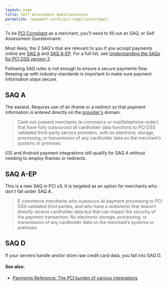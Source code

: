 ```yaml
---
layout: page
title: Self Assessment Questionnaires
permalink: /payment-cards/pci-compliance/saqs/
---
```


To be [PCI Compliant](/payment-cards/pci-compliance/) as a merchant, you'll need to fill out an SAQ, or Self Assessment Questionnaire.

Most likely, the 2 SAQ's that are relevant to you if you accept payments online are [SAQ A](#saq-a) and [SAQ A-EP](#saq-a-ep). For a full list, see [Understanding the SAQs for PCI DSS version 3](https://www.pcisecuritystandards.org/documents/Understanding_SAQs_PCI_DSS_v3.pdf).

Following SAQ rules is not enough to ensure a secure payments flow. Keeping up with industry-standards is important to make sure payment information stays secure.

## SAQ A

The easiest. Requires use of an iframe or a redirect so that payment information is entered directly on the [provider's](/glossary/#provider) domain.

> Card-not-present merchants (e-commerce or mail/telephone-order) that have fully outsourced all cardholder data functions to PCI DSS validated third-party service providers, with no electronic storage, processing, or transmission of any cardholder data on the merchant’s systems or premises.

iOS and Android payment integrations still qualify for SAQ A without needing to employ iframes or redirects.

## SAQ A-EP

This is a new SAQ in PCI v3. It is targeted as an option for merchants who don't fall under SAQ A.

> E-commerce merchants who outsource all payment processing to PCI DSS validated third parties, and who have a website(s) that doesn’t directly receive cardholder data but that can impact the security of the payment transaction. No electronic storage, processing, or transmission of any cardholder data on the merchant’s systems or premises.

## SAQ D

If your servers handle and/or store raw credit card data, you fall into SAQ D.

#### See also:

- [Payments Reference: The PCI burden of various integrations](/payment-cards/pci-compliance/integrations/)
